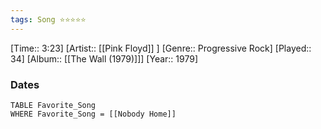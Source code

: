 ```yaml
---
tags: Song ⭐⭐⭐⭐⭐ 
---
```

[Time:: 3:23]
[Artist:: [[Pink Floyd]] ]
[Genre:: Progressive Rock]
[Played:: 34]
[Album:: [[The Wall (1979)]]]
[Year:: 1979]
### Dates
````dataview
TABLE Favorite_Song
WHERE Favorite_Song = [[Nobody Home]]
````